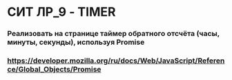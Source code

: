 # СИТ ЛР_9 - TIMER
### Реализовать на странице таймер обратного отсчёта (часы, минуты, секунды), используя Promise

### https://developer.mozilla.org/ru/docs/Web/JavaScript/Reference/Global_Objects/Promise
